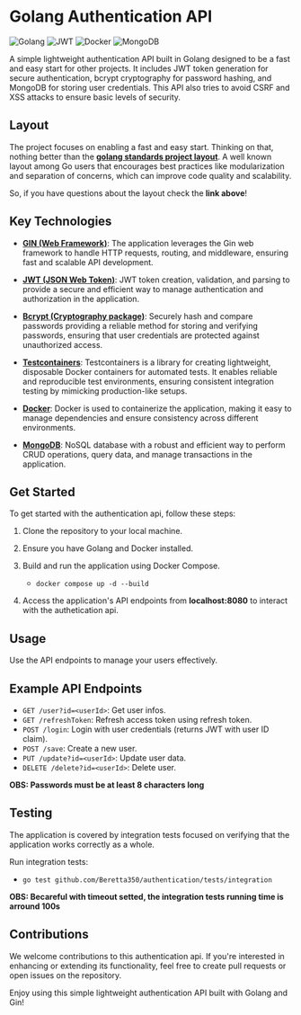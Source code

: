 # Golang Authentication API

![Golang](https://img.shields.io/badge/Go-00ADD8?style=for-the-badge&logo=go&logoColor=white)
![JWT](https://img.shields.io/badge/JWT-black?style=for-the-badge&logo=JSON%20web%20tokens)
![Docker](https://img.shields.io/badge/Docker-2CA5E0?style=for-the-badge&logo=docker&logoColor=white)
![MongoDB](https://img.shields.io/badge/MongoDB-%234ea94b.svg?style=for-the-badge&logo=mongodb&logoColor=white)

A simple lightweight authentication API built in Golang designed to be a fast and easy start for other projects. It includes JWT token generation for secure authentication, bcrypt cryptography for password hashing, and MongoDB for storing user credentials. This API also tries to avoid CSRF and XSS attacks to ensure basic levels of security.

## Layout

The project focuses on enabling a fast and easy start. Thinking on that, nothing better than the [**golang standards project layout**](https://github.com/golang-standards/project-layout). A well known layout among Go users that encourages best practices like modularization and separation of concerns, which can improve code quality and scalability. 

So, if you have questions about the layout check the **link above**!

## Key Technologies

- [**GIN (Web Framework)**](https://github.com/gin-gonic/gin): The application leverages the Gin web framework to handle HTTP requests, routing, and middleware, ensuring fast and scalable API development.

- [**JWT (JSON Web Token)**](https://jwt.io/): JWT token creation, validation, and parsing to provide a secure and efficient way to manage authentication and authorization in the application.

- [**Bcrypt (Cryptography package)**](https://pkg.go.dev/golang.org/x/crypto): Securely hash and compare passwords providing a reliable method for storing and verifying passwords, ensuring that user credentials are protected against unauthorized access.

- [**Testcontainers**](https://golang.testcontainers.org/): Testcontainers is a library for creating lightweight, disposable Docker containers for automated tests. It enables reliable and reproducible test environments, ensuring consistent integration testing by mimicking production-like setups.

- [**Docker**](https://www.docker.com/): Docker is used to containerize the application, making it easy to manage dependencies and ensure consistency across different environments.

- [**MongoDB**](https://www.mongodb.com/): NoSQL database with a robust and efficient way to perform CRUD operations, query data, and manage transactions in the application.

## Get Started

To get started with the authentication api, follow these steps:

1. Clone the repository to your local machine.

2. Ensure you have Golang and Docker installed.

3. Build and run the application using Docker Compose. 
    - ```docker compose up -d --build```

4. Access the application's API endpoints from **localhost:8080** to interact with the authetication api.

## Usage

Use the API endpoints to manage your users effectively.

## Example API Endpoints
- `GET /user?id=<userId>`: Get user infos.
- `GET /refreshToken`: Refresh access token using refresh token.
- `POST /login`: Login with user credentials (returns JWT with user ID claim).
- `POST /save`: Create a new user.
- `PUT /update?id=<userId>`: Update user data.
- `DELETE /delete?id=<userId>`: Delete user.

**OBS: Passwords must be at least 8 characters long**

## Testing

The application is covered by integration tests focused on verifying that the application works correctly as a whole.

Run integration tests:
- ```go test github.com/Beretta350/authentication/tests/integration```

**OBS: Becareful with timeout setted, the integration tests running time is arround 100s**

## Contributions

We welcome contributions to this authentication api. If you're interested in enhancing or extending its functionality, feel free to create pull requests or open issues on the repository.

Enjoy using this simple lightweight authentication API built with Golang and Gin!
